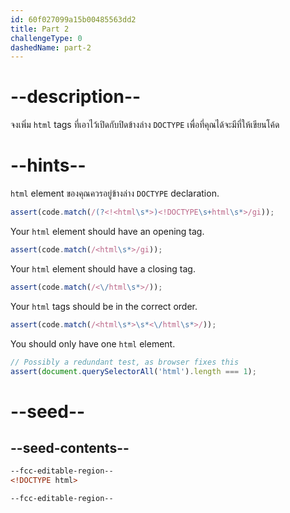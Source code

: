 ```yaml
---
id: 60f027099a15b00485563dd2
title: Part 2
challengeType: 0
dashedName: part-2
---
```


# --description--

จงเพิ่ม `html` tags ที่เอาไว้เปิดกับปิดข้างล่าง `DOCTYPE` เพื่อที่คุณได้จะมีที่ให้เขียนโค้ด

# --hints--

`html` element ของคุณควรอยู่ข้างล่าง `DOCTYPE` declaration.

```js
assert(code.match(/(?<!<html\s*>)<!DOCTYPE\s+html\s*>/gi));
```

Your `html` element should have an opening tag.

```js
assert(code.match(/<html\s*>/gi));
```

Your `html` element should have a closing tag.

```js
assert(code.match(/<\/html\s*>/));
```

Your `html` tags should be in the correct order.

```js
assert(code.match(/<html\s*>\s*<\/html\s*>/));
```

You should only have one `html` element.

```js
// Possibly a redundant test, as browser fixes this
assert(document.querySelectorAll('html').length === 1);
```

# --seed--

## --seed-contents--

```html
--fcc-editable-region--
<!DOCTYPE html>

--fcc-editable-region--
```
